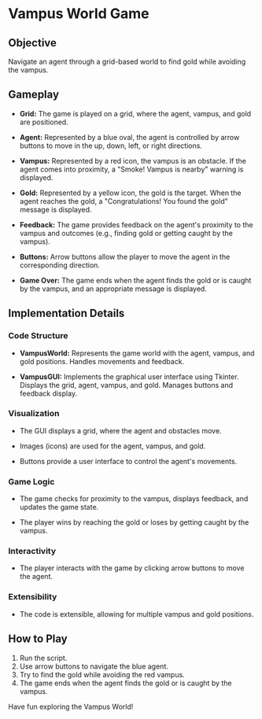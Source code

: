 # Vampus World Game

## Objective

Navigate an agent through a grid-based world to find gold while avoiding the vampus.

## Gameplay

- **Grid:** The game is played on a grid, where the agent, vampus, and gold are positioned.

- **Agent:** Represented by a blue oval, the agent is controlled by arrow buttons to move in the up, down, left, or right directions.

- **Vampus:** Represented by a red icon, the vampus is an obstacle. If the agent comes into proximity, a "Smoke! Vampus is nearby" warning is displayed.

- **Gold:** Represented by a yellow icon, the gold is the target. When the agent reaches the gold, a "Congratulations! You found the gold" message is displayed.

- **Feedback:** The game provides feedback on the agent's proximity to the vampus and outcomes (e.g., finding gold or getting caught by the vampus).

- **Buttons:** Arrow buttons allow the player to move the agent in the corresponding direction.

- **Game Over:** The game ends when the agent finds the gold or is caught by the vampus, and an appropriate message is displayed.

## Implementation Details

### Code Structure

- **VampusWorld:** Represents the game world with the agent, vampus, and gold positions. Handles movements and feedback.

- **VampusGUI:** Implements the graphical user interface using Tkinter. Displays the grid, agent, vampus, and gold. Manages buttons and feedback display.

### Visualization

- The GUI displays a grid, where the agent and obstacles move.

- Images (icons) are used for the agent, vampus, and gold.

- Buttons provide a user interface to control the agent's movements.

### Game Logic

- The game checks for proximity to the vampus, displays feedback, and updates the game state.

- The player wins by reaching the gold or loses by getting caught by the vampus.

### Interactivity

- The player interacts with the game by clicking arrow buttons to move the agent.

### Extensibility

- The code is extensible, allowing for multiple vampus and gold positions.

## How to Play

1. Run the script.
2. Use arrow buttons to navigate the blue agent.
3. Try to find the gold while avoiding the red vampus.
4. The game ends when the agent finds the gold or is caught by the vampus.

Have fun exploring the Vampus World!
